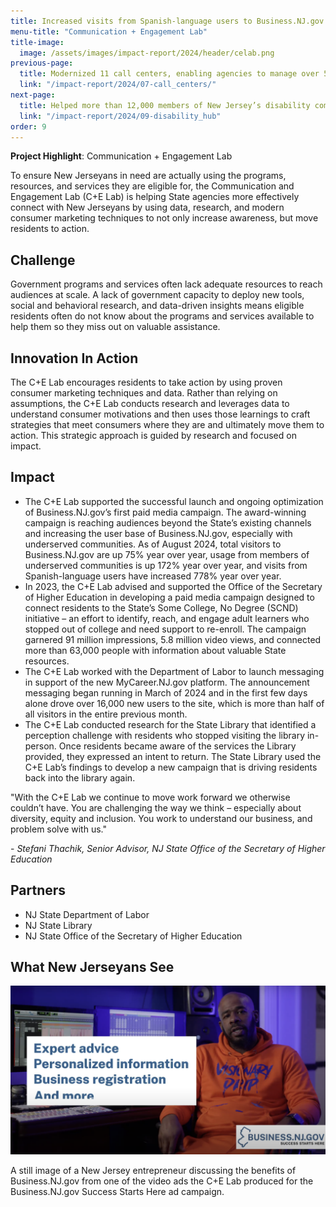 ```yaml
---
title: Increased visits from Spanish-language users to Business.NJ.gov by nearly 800%, drove nearly 6 million engagements with college degree completion programs, and connected tens of thousands of New Jerseyans with career services
menu-title: "Communication + Engagement Lab"
title-image:
  image: /assets/images/impact-report/2024/header/celab.png
previous-page:
  title: Modernized 11 call centers, enabling agencies to manage over 5.5 million calls in a little over a year, save millions of dollars, reduce wait times, and boost call resolution rates by 50%
  link: "/impact-report/2024/07-call_centers/"
next-page:
  title: Helped more than 12,000 members of New Jersey’s disability community and their loved ones access critical information and services
  link: "/impact-report/2024/09-disability_hub"
order: 9
---
```


<div class="usa-alert usa-alert--info usa-alert--no-icon">
    <div class="usa-alert__body">
        <p class="usa-alert__text">
            <strong> Project Highlight</strong>: Communication + Engagement Lab
        </p>
    </div>
</div>

To ensure New Jerseyans in need are actually using the programs, resources, and services they are eligible for, the Communication and Engagement Lab (C+E Lab) is helping State agencies more effectively connect with New Jerseyans by using data, research, and modern consumer marketing techniques to not only increase awareness, but move residents to action.

## Challenge

Government programs and services often lack adequate resources to reach audiences at scale. A lack of government capacity to deploy new tools, social and behavioral research, and data-driven insights means eligible residents often do not know about the programs and services available to help them so they miss out on valuable assistance.

## Innovation In Action

The C+E Lab encourages residents to take action by using proven consumer marketing techniques and data. Rather than relying on assumptions, the C+E Lab conducts research and leverages data to understand consumer motivations and then uses those learnings to craft strategies that meet consumers where they are and ultimately move them to action. This strategic approach is guided by research and focused on impact.

## Impact

- The C+E Lab supported the successful launch and ongoing optimization of Business.NJ.gov’s first paid media campaign. The award-winning campaign is reaching audiences beyond the State’s existing channels and increasing the user base of Business.NJ.gov, especially with underserved communities. As of August 2024, total visitors to Business.NJ.gov are up 75% year over year, usage from members of underserved communities is up 172% year over year, and visits from Spanish-language users have increased 778% year over year.
- In 2023, the C+E Lab advised and supported the Office of the Secretary of Higher Education in developing a paid media campaign designed to connect residents to the State’s Some College, No Degree (SCND) initiative – an effort to identify, reach, and engage adult learners who stopped out of college and need support to re-enroll. The campaign garnered 91 million impressions, 5.8 million video views, and connected more than 63,000 people with information about valuable State resources.
- The C+E Lab worked with the Department of Labor to launch messaging in support of the new MyCareer.NJ.gov platform. The announcement messaging began running in March of 2024 and in the first few days alone drove over 16,000 new users to the site, which is more than half of all visitors in the entire previous month.
- The C+E Lab conducted research for the State Library that identified a perception challenge with residents who stopped visiting the library in-person. Once residents became aware of the services the Library provided, they expressed an intent to return. The State Library used the C+E Lab’s findings to develop a new campaign that is driving residents back into the library again.

<div class="usa-alert usa-alert--info usa-alert--no-icon">
  <div class="usa-alert__body">
    <p class="usa-alert__text">
      "With the C+E Lab we continue to move work forward we otherwise couldn’t have. You are challenging the way we think – especially about diversity, equity and inclusion. You work to understand our business, and problem solve with us."
    </p>
    <p>
    - <em>Stefani Thachik, Senior Advisor, NJ State Office of the Secretary of Higher Education</em>
    </p>
  </div>
</div>

## Partners

- NJ State Department of Labor
- NJ State Library
- NJ State Office of the Secretary of Higher Education

## What New Jerseyans See

<img
  src="/assets/images/impact-report/2024/examples/celab.png"
  alt=""
  class="padding-4"
/>

A still image of a New Jersey entrepreneur discussing the benefits of Business.NJ.gov from one of the video ads the C+E Lab produced for the Business.NJ.gov Success Starts Here ad campaign.
